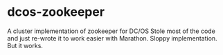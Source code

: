 # dcos-zookeeper
A cluster implementation of zookeeper for DC/OS
Stole most of the code and just re-wrote it to work easier with Marathon. Sloppy implementation. But it works. 
